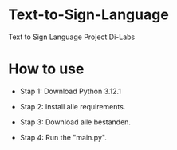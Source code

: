 # Text-to-Sign-Language
Text to Sign Language Project Di-Labs

# How to use

* Stap 1: Download Python 3.12.1

* Stap 2: Install alle requirements.

* Stap 3: Download alle bestanden.

* Stap 4: Run the "main.py".

# 
